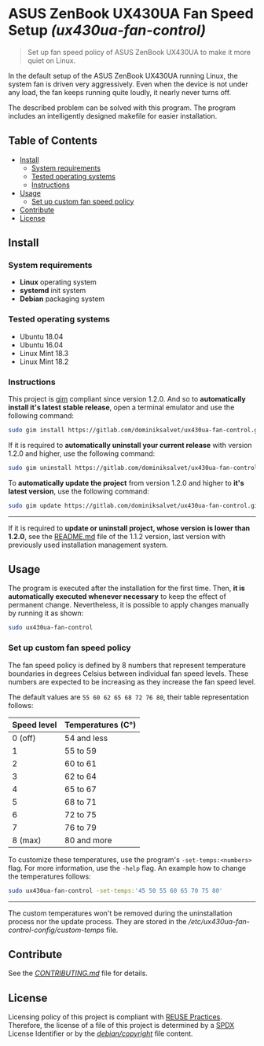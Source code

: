 # ASUS ZenBook UX430UA Fan Speed Setup *(ux430ua-fan-control)*

> Set up fan speed policy of ASUS ZenBook UX430UA to make it more quiet on Linux.

In the default setup of the ASUS ZenBook UX430UA running Linux, the system fan is driven very aggressively. Even when the device is not under any load, the fan keeps running quite loudly, it nearly never turns off.

The described problem can be solved with this program. The program includes an intelligently designed makefile for easier installation.

## Table of Contents

* [Install](#install)
  * [System requirements](#system-requirements)
  * [Tested operating systems](#tested-operating-systems)
  * [Instructions](#instructions)
* [Usage](#usage)
  * [Set up custom fan speed policy](#set-up-custom-fan-speed-policy)
* [Contribute](#contribute)
* [License](#license)

## Install

### System requirements

* **Linux** operating system
* **systemd** init system
* **Debian** packaging system

### Tested operating systems

* Ubuntu 18.04
* Ubuntu 16.04
* Linux Mint 18.3
* Linux Mint 18.2

### Instructions

This project is [gim](https://gitlab.com/dominiksalvet/gim) compliant since version 1.2.0. And so to **automatically install it's latest stable release**, open a terminal emulator and use the following command:

```sh
sudo gim install https://gitlab.com/dominiksalvet/ux430ua-fan-control.git
```

If it is required to **automatically uninstall your current release** with version 1.2.0 and higher, use the following command:

```sh
sudo gim uninstall https://gitlab.com/dominiksalvet/ux430ua-fan-control.git
```

To **automatically update the project** from version 1.2.0 and higher to **it's latest version**, use the following command:

```sh
sudo gim update https://gitlab.com/dominiksalvet/ux430ua-fan-control.git
```

---

If it is required to **update or uninstall project, whose version is lower than 1.2.0**, see the [README.md](https://gitlab.com/dominiksalvet/ux430ua-fan-control/blob/1.1.2/README.md) file of the 1.1.2 version, last version with previously used installation management system.

## Usage

The program is executed after the installation for the first time. Then, **it is automatically executed whenever necessary** to keep the effect of permanent change. Nevertheless, it is possible to apply changes manually by running it as shown:

```sh
sudo ux430ua-fan-control
```

### Set up custom fan speed policy

The fan speed policy is defined by 8 numbers that represent temperature boundaries in degrees Celsius between individual fan speed levels. These numbers are expected to be increasing as they increase the fan speed level.

The default values are `55 60 62 65 68 72 76 80`, their table representation follows:

| Speed level   | Temperatures (C°) |
| ------------- | ----------------- |
| 0 (off)       | 54 and less       |
| 1             | 55 to 59          |
| 2             | 60 to 61          |
| 3             | 62 to 64          |
| 4             | 65 to 67          |
| 5             | 68 to 71          |
| 6             | 72 to 75          |
| 7             | 76 to 79          |
| 8 (max)       | 80 and more       |

To customize these temperatures, use the program's `-set-temps:<numbers>` flag. For more information, use the `-help` flag. An example how to change the temperatures follows:

```sh
sudo ux430ua-fan-control -set-temps:'45 50 55 60 65 70 75 80'
```

---

The custom temperatures won't be removed during the uninstallation process nor the update process. They are stored in the */etc/ux430ua-fan-control-config/custom-temps* file.

## Contribute

See the [*CONTRIBUTING.md*](CONTRIBUTING.md) file for details.

## License

Licensing policy of this project is compliant with [REUSE Practices](https://reuse.software/practices/2.0/). Therefore, the license of a file of this project is determined by a [SPDX](https://spdx.org/) License Identifier or by the [*debian/copyright*](debian/copyright) file content.
